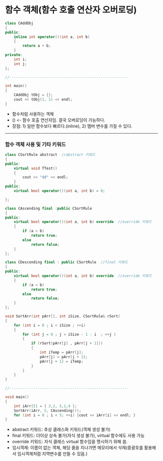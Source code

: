 # 함수 객체(함수 호출 연산자 오버로딩)
```c++
class CAddObj
{
public:
	inline int operator()(int a, int b)
	{
		return a + b;
	}
private:
	int i;
	int j;
};

//-------------------------------------------------------

int main()
{
	CAddObj tObj = {};
	cout << tObj(1, 1) << endl;
}
```
- 함수처럼 사용하는 객체
- () <- 함수 호출 연산자임. 결국 오버로딩이 가능하다.
- 장점: 1) 일반 함수보다 빠르다.(inline), 2) 멤버 변수를 가질 수 있다.
***
### 함수 객체 사용 및 기타 키워드
```c++
class CSortRule abstract  //abstract 키워드
{
public:
	virtual void TTest()
	{
		cout << "dd" << endl; 
	}
public:
	virtual bool operator()(int a, int b) = 0; 

};

class CAscending final :public CSortRule
{
public:
	virtual bool operator()(int a, int b) override  //override 키워드
	{
		if (a > b)
			return true;
		else
			return false; 
	}
};

class CDescending final : public CSortRule  //final 키워드
{
public:
	virtual bool operator()(int a, int b) override  //override 키워드
	{
		if (a < b)
			return true;
		else
			return false;
	}
};

void SortArr(int pArr[], int iSize, CSortRule& rSort)
{
	for (int i = 0 ; i < iSize ; ++i)
	{
		for (int j = 0 ; j < iSize - 1 - i  ; ++j )
		{
			if (rSort(pArr[j] , pArr[j + 1]))
			{
				int iTemp = pArr[j];
				pArr[j] = pArr[j + 1];
				pArr[j + 1] = iTemp; 
			}
		}
	}
}

//-------------------------------------------------------

void main()
{
	int iArr[5] = { 3,2, 5,1,4 }; 
	SortArr(iArr, 5, CAscending());
	for (int i = 0 ; i < 5; ++i) {cout << iArr[i] << endl; }
}
```
- abstract 키워드: 추상 클래스화 키워드(객체 생성 불가)
- final 키워드: 더이상 상속 불가(자식 생성 불가), virtual 함수에도 사용 가능
- override 키워드: 자식 클래스 virtual 함수임을 명시하기 위해 씀.
- 임시객체: 이름이 없는 객체, 해당 줄을 지나가면 메모리에서 삭제(중괄호를 활용해서 임시객체처럼 지역변수를 만들 수 있음.)

